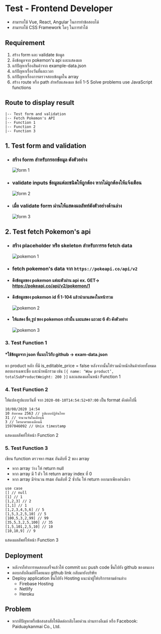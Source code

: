 # Test - Frontend Developer

- สามารถใช้ Vue, React, Angular ในการทำข้อสอบได้
- สามารถใช้ CSS Framework ใดๆ ในการทำได้ 

## Requirement

1. สร้าง form และ validate ข้อมูล
2. ดึงข้อมูลจาก pokemon's api และแสดงผล
3. แก้ปัญหาเรื่องสินค้าจาก example-data.json
4. แก้ปัญหาเรื่องวันที่และเวลา
5. แก้ปัญหาเรื่องการตรวจสอบข้อมูลใน array
6. สร้าง route หรือ path สำหรับแสดงผล ข้อที่ 1-5
   Solve problems use JavaScript functions

## Route to display result

    |-- Test form and validation
    |-- Fetch Pokemon's API
    |-- Function 1
    |-- Function 2
    |-- Function 3

## 1. Test form and validation

- ### สร้าง form สำหรับกรอกข้อมูล ดังตัวอย่าง
  ![form 1](./images/form-1.png)
- ### validate inputs ข้อมูลแต่ละชนิดให้ถูกต้อง หากไม่ถูกต้องให้แจ้งเตือน
  ![form 2](./images/form-2.png)
- ### เมื่อ validate form ผ่านให้แสดงผลลัพท์ดังตัวอย่างด้านล่าง
  ![form 3](./images/form-3.png)

## 2. Test fetch Pokemon's api

- ### สร้าง placeholder หรือ skeleton สำหรับการรอ fetch data
  ![pokemon 1](./images/pokemon-1.png)
- ### fetch pokemon's data จาก `https://pokeapi.co/api/v2`
- #### ดึงข้อมูลของ pokemon แต่ละตัวผ่าน api ex. GET-> https://pokeapi.co/api/v2/pokemon/1
- #### ดึงข้อมูลของ pokemon id ที่ 1-104 แล้วนำมาแสดงในหน้ารวม
  ![pokemon 2](./images/data.png)
- #### ให้แสดง ชื่อ,รูป ของ pokemon เท่านั้น และแสดง แถวละ 6 ตัว ดังตัวอย่าง
  ![pokemon 3](./images/pokemon-2.png)

### 3. Test Function 1

#### \*ใช้ข้อมูลจาก json ที่แนบไว้กับ github -> exam-data.json

หา product หลัก ที่มี is_editable_price = false หลังจากนั้นให้รวมน้ำหนักสินค้าย่อยทั้งหมด ตอบเอาเฉพาะชื่อ และน่ำหนักรวม เช่น
`[{ name: ‘Wow product’, totalSubProductWeight: 200 }]`
และแสดงผลในหน้า Function 1

### 4. Test Function 2

ให้แปลงรูปแบบวันที่ จาก `2020-08-10T14:54:52+07:00` เป็น format ดังต่อไปนี้

```
10/08/2020 14:54
10 สิงหาคม 2563 // รูปแบบปฏิทินไทย
31 // จำนวนวันในเดือนนี้
3 // ไตรมาตรของเดือนนี้
1597046092 // Unix timestamp
```

แสดงผลลัพท์ให้หน้า Function 2

### 5. Test Function 3

เขียน function ตรวจหา max อันดับที่ 2 ของ array
- หาก array ว่าง ให้ return null
- หาก array มี 1 ตัว ให้ return array index ที่ 0
- หาก array มีจำนวน max อันดับที่ 2 ซ้ำกัน ให้ return ออกมาเพียงค่าเดียว

```
use case
[] // null
[1] // 1
[1,2,3] // 2
[1,1] // 1
[1,2,3,4,5,6] // 5
[1,5,3,2,5,10] // 5
[100,5,3,2,99] // 99
[35,5,3,2,5,100] // 35
[1,5,101,2,5,10] // 10
[10,10,9] // 9

```

แสดงผลลัพท์ให้หน้า Function 3

## Deployment

- หลังจากืทำการทดสอบเสร็จแล้วให้ commit และ push code ขึ้นไปยัง github ของตนเอง
- ตอบกลับอีเมล์ที่โดยแนบ github link กลับมายังบริษัท
- Deploy application ขึ้นไปยัง Hosting แนะนำผู้ให้บริการตามด้านล่าง
  - Firebase Hosting
  - Netlify
  - Heroku

## Problem

- หากทีปัญหาหรือข้อสงสงสัยให้ติดต่อกลับโดยด่วน ผ่านทางอีเมล์ หรือ Facebook: Paiduaykanmai Co., Ltd.
